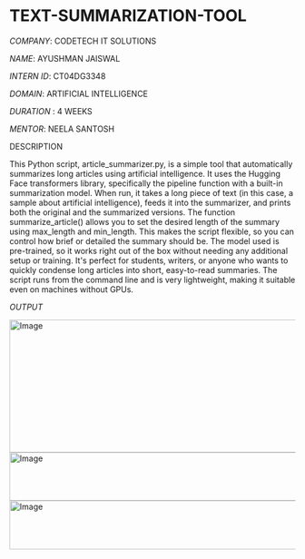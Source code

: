 # TEXT-SUMMARIZATION-TOOL

*COMPANY*: CODETECH IT SOLUTIONS

*NAME*: AYUSHMAN JAISWAL

*INTERN ID*: CT04DG3348

*DOMAIN*: ARTIFICIAL INTELLIGENCE

*DURATION* : 4 WEEKS

*MENTOR*: NEELA SANTOSH

DESCRIPTION

This Python script, article_summarizer.py, is a simple tool that automatically summarizes long articles using artificial intelligence. It uses the Hugging Face transformers library, specifically the pipeline function with a built-in summarization model. When run, it takes a long piece of text (in this case, a sample about artificial intelligence), feeds it into the summarizer, and prints both the original and the summarized versions. The function summarize_article() allows you to set the desired length of the summary using max_length and min_length. This makes the script flexible, so you can control how brief or detailed the summary should be. The model used is pre-trained, so it works right out of the box without needing any additional setup or training. It's perfect for students, writers, or anyone who wants to quickly condense long articles into short, easy-to-read summaries. The script runs from the command line and is very lightweight, making it suitable even on machines without GPUs.

*OUTPUT*

<img width="1337" height="234" alt="Image" src="https://github.com/user-attachments/assets/273f6212-9aeb-4436-b001-bca512dc1f71" />

<img width="1800" height="85" alt="Image" src="https://github.com/user-attachments/assets/c6bbc030-1f78-4d5d-8847-e18a5025c5ba" />

<img width="1755" height="86" alt="Image" src="https://github.com/user-attachments/assets/dcabe782-5806-4060-83e6-f59d995fbbbe" />

